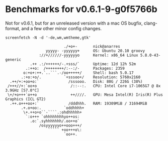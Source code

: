 # Benchmarks for v0.6.1-9-g0f5766b

Not for v0.6.1, but for an unreleased version with a mac OS bugfix,
clang-format, and a few other minor config changes.

```
screenfetch -N -d '-de,wm,wmtheme,gtk'

                          ./+o+-       nick@anarres
                  yyyyy- -yyyyyy+      OS: Ubuntu 20.10 groovy
               ://+//////-yyyyyyo      Kernel: x86_64 Linux 5.8.0-43-generic
           .++ .:/++++++/-.+sss/`      Uptime: 12d 12h 52m
         .:++o:  /++++++++/:--:/-      Packages: 2359
        o:+o+:++.`..```.-/oo+++++/     Shell: bash 5.0.17
       .:+o:+o/.          `+sssoo+/    Resolution: 5760x2160
  .++/+:+oo+o:`             /sssooo.   Disk: 80G / 226G (38%)
 /+++//+:`oo+o               /::--:.   CPU: Intel Core i7-1065G7 @ 8x 3.9GHz [57.0°C]
 \+/+o+++`o++o               ++////.   GPU: Mesa Intel(R) Iris(R) Plus Graphics (ICL GT2)
  .++.o+++oo+:`             /dddhhh.   RAM: 19309MiB / 31694MiB
       .+.o+oo:.          `oddhhhh+
        \+.++o+o``-````.:ohdhhhhh+
         `:o+++ `ohhhhhhhhyo++os:
           .o:`.syhhhhhhh/.oo++o`
               /osyyyyyyo++ooo+++/
                   ````` +oo+++o\:
                          `oo++.
```
